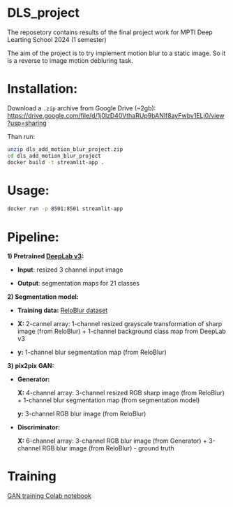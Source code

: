 # DLS_project
The reposetory contains results of the final project work for MPTI Deep Learting School 2024 (1 semester)

The aim of the project is to try implement motion blur to a static image. So it is a reverse to image motion debluring task.


# Installation:

Download a `.zip` archive from Google Drive (~2gb):
https://drive.google.com/file/d/1j0lzD40VthaRUp9bANlf8ayFwbv1ELj0/view?usp=sharing

Than run:
```bash
unzip dls_add_motion_blur_project.zip
cd dls_add_motion_blur_project
docker build -t streamlit-app .
```
# Usage:
```bash
docker run -p 8501:8501 streamlit-app
```
# Pipeline:
**1) Pretrained [DeepLab v3](https://pytorch.org/hub/pytorch_vision_deeplabv3_resnet101/):**
   
   - **Input**: resized 3 channel input image
   
   - **Output**: segmentation maps for 21 classes
   
**2) Segmentation model:**
   
   - **Training data:** [ReloBlur dataset](https://leiali.github.io/ReLoBlur_homepage/index.html)
   
   - **X:** 2-cannel array: 1-channel resized grayscale transformation of sharp image (from ReloBlur) + 1-channel background class map from DeepLab v3
   
   - **y:** 1-channel blur segmentation map (from ReloBlur)
     
**3) pix2pix GAN:**

   - **Generator:**

     **X:** 4-channel array: 3-channel resized RGB sharp image (from ReloBlur) + 1-channel blur segmentation map (from segmentation model)

     **y:** 3-channel RGB blur image (from ReloBlur)
   
   - **Discriminator:**

     **X:** 6-channel array: 3-channel RGB blur image (from Generator) + 3-channel RGB blur image (from ReloBlur) - ground truth

# Training

[GAN training Colab notebook](https://colab.research.google.com/drive/1hWyAqqE4jjXYNhmbz4Jlc_5J-sFnAvfi?usp=sharing)






